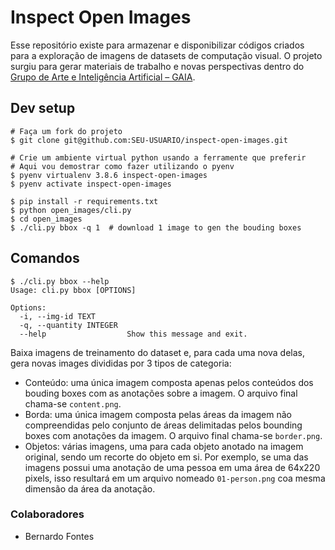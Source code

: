 # Inspect Open Images

Esse repositório existe para armazenar e disponibilizar
códigos criados para a exploração de imagens de datasets
de computação visual. O projeto surgiu para gerar materiais
de trabalho e novas perspectivas dentro do [Grupo de Arte e
Inteligência Artificial – GAIA](https://sites.usp.br/gaia/).

## Dev setup

```
# Faça um fork do projeto
$ git clone git@github.com:SEU-USUARIO/inspect-open-images.git

# Crie um ambiente virtual python usando a ferramente que preferir
# Aqui vou demostrar como fazer utilizando o pyenv
$ pyenv virtualenv 3.8.6 inspect-open-images
$ pyenv activate inspect-open-images

$ pip install -r requirements.txt
$ python open_images/cli.py
$ cd open_images
$ ./cli.py bbox -q 1  # download 1 image to gen the bouding boxes
```

## Comandos

```
$ ./cli.py bbox --help
Usage: cli.py bbox [OPTIONS]

Options:
  -i, --img-id TEXT
  -q, --quantity INTEGER
  --help                  Show this message and exit.

```


Baixa imagens de treinamento do dataset e, para cada uma nova delas,
gera novas images divididas por 3 tipos de categoria:

  - Conteúdo: uma única imagem composta apenas pelos conteúdos dos
    bouding boxes com as anotações sobre a imagem. O arquivo final chama-se
  `content.png`.
  - Borda: uma única imagem composta pelas áreas da imagem não compreendidas
    pelo conjunto de áreas delimitadas pelos bounding boxes com anotações da
    imagem. O arquivo final chama-se `border.png`.
  - Objetos: várias imagens, uma para cada objeto anotado na imagem original,
    sendo um recorte do objeto em si. Por exemplo, se uma das imagens possui uma
    anotação de uma pessoa em uma área de 64x220 pixels, isso resultará em um
    arquivo nomeado `01-person.png` coa mesma dimensão da área da anotação.

### Colaboradores

- Bernardo Fontes
